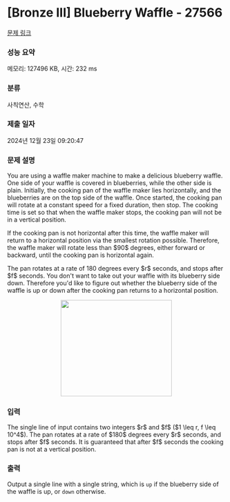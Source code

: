 # [Bronze III] Blueberry Waffle - 27566 

[문제 링크](https://www.acmicpc.net/problem/27566) 

### 성능 요약

메모리: 127496 KB, 시간: 232 ms

### 분류

사칙연산, 수학

### 제출 일자

2024년 12월 23일 09:20:47

### 문제 설명

<p>You are using a waffle maker machine to make a delicious blueberry waffle. One side of your waffle is covered in blueberries, while the other side is plain. Initially, the cooking pan of the waffle maker lies horizontally, and the blueberries are on the top side of the waffle. Once started, the cooking pan will rotate at a constant speed for a fixed duration, then stop. The cooking time is set so that when the waffle maker stops, the cooking pan will not be in a vertical position.</p>

<p>If the cooking pan is not horizontal after this time, the waffle maker will return to a horizontal position via the smallest rotation possible. Therefore, the waffle maker will rotate less than $90$ degrees, either forward or backward, until the cooking pan is horizontal again.</p>

<p>The pan rotates at a rate of 180 degrees every $r$ seconds, and stops after $f$ seconds. You don't want to take out your waffle with its blueberry side down. Therefore you'd like to figure out whether the blueberry side of the waffle is up or down after the cooking pan returns to a horizontal position.</p>

<p style="text-align: center;"><img alt="" src="" style="width: 257px; height: 223px;"></p>

### 입력 

 <p>The single line of input contains two integers $r$ and $f$ ($1 \leq r, f \leq 10^4$). The pan rotates at a rate of $180$ degrees every $r$ seconds, and stops after $f$ seconds. It is guaranteed that after $f$ seconds the cooking pan is not at a vertical position.</p>

### 출력 

 <p>Output a single line with a single string, which is <code>up</code> if the blueberry side of the waffle is up, or <code>down</code> otherwise.</p>

